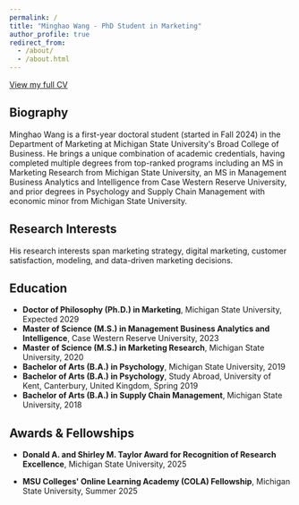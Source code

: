 ```yaml
---
permalink: /
title: "Minghao Wang - PhD Student in Marketing"
author_profile: true
redirect_from: 
  - /about/
  - /about.html
---
```

[View my full CV](/files/Minghao-Wang-PhD-CV.pdf)

## Biography
Minghao Wang is a first-year doctoral student (started in Fall 2024) in the Department of Marketing at Michigan State University's Broad College of Business. 
He brings a unique combination of academic credentials, having completed multiple degrees from top-ranked programs including an MS in Marketing Research from Michigan State University, an MS in Management Business Analytics and Intelligence from Case Western Reserve University, and prior degrees in Psychology and Supply Chain Management with economic minor from Michigan State University. 

## Research Interests
His research interests span marketing strategy, digital marketing, customer satisfaction, modeling, and data-driven marketing decisions.

## Education
* **Doctor of Philosophy (Ph.D.) in Marketing**, Michigan State University, Expected 2029
* **Master of Science (M.S.) in Management Business Analytics and Intelligence**, Case Western Reserve University, 2023
* **Master of Science (M.S.) in Marketing Research**, Michigan State University, 2020
* **Bachelor of Arts (B.A.) in Psychology**, Michigan State University, 2019
* **Bachelor of Arts (B.A.) in Psychology**, Study Abroad, University of Kent, Canterbury, United Kingdom, Spring 2019
* **Bachelor of Arts (B.A.) in Supply Chain Management**, Michigan State University, 2018

## Awards & Fellowships
* **Donald A. and Shirley M. Taylor Award for Recognition of Research Excellence**, Michigan State University, 2025

* **MSU Colleges' Online Learning Academy (COLA) Fellowship**, Michigan State University, Summer 2025